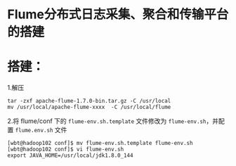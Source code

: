 # Flume分布式日志采集、聚合和传输平台的搭建

# 搭建：

1.解压  

```
tar -zxf apache-flume-1.7.0-bin.tar.gz -C /usr/local
mv /usr/local/apache-flume-xxxx  -C /usr/local/flume
```
2.将 flume/conf 下的 `flume-env.sh.template` 文件修改为 `flume-env.sh`，并配置 `flume.env.sh` 文件  

```
[wbt@hadoop102 conf]$ mv flume-env.sh.template flume-env.sh
[wbt@hadoop102 conf]$ vi flume-env.sh
export JAVA_HOME=/usr/local/jdk1.8.0_144
```


